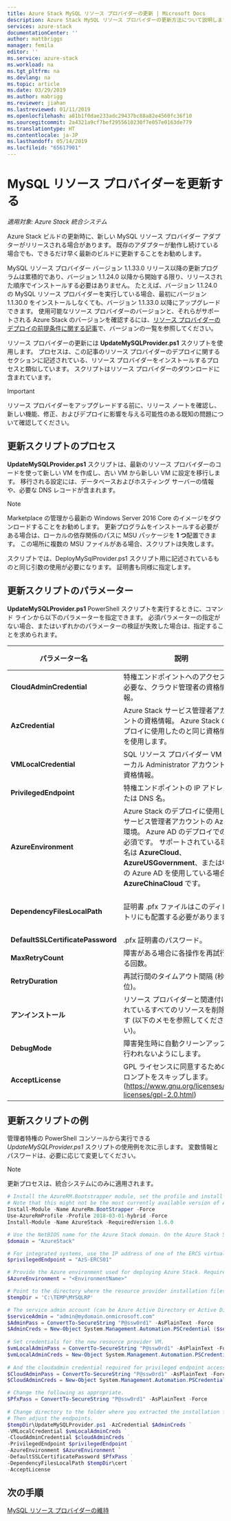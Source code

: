 ```yaml
---
title: Azure Stack MySQL リソース プロバイダーの更新 | Microsoft Docs
description: Azure Stack MySQL リソース プロバイダーの更新方法について説明します。
services: azure-stack
documentationCenter: ''
author: mattbriggs
manager: femila
editor: ''
ms.service: azure-stack
ms.workload: na
ms.tgt_pltfrm: na
ms.devlang: na
ms.topic: article
ms.date: 03/29/2019
ms.author: mabrigg
ms.reviewer: jiahan
ms.lastreviewed: 01/11/2019
ms.openlocfilehash: a81b1f0dae233adc29437bc88a82e4560fc36f10
ms.sourcegitcommit: 2a4321a9cf7bef2955610230f7e057e0163de779
ms.translationtype: HT
ms.contentlocale: ja-JP
ms.lasthandoff: 05/14/2019
ms.locfileid: "65617901"
---
```

# <a name="update-the-mysql-resource-provider"></a>MySQL リソース プロバイダーを更新する 

*適用対象: Azure Stack 統合システム*

Azure Stack ビルドの更新時に、新しい MySQL リソース プロバイダー アダプターがリリースされる場合があります。 既存のアダプターが動作し続けている場合でも、できるだけ早く最新のビルドに更新することをお勧めします。 

MySQL リソース プロバイダー バージョン 1.1.33.0 リリース以降の更新プログラムは累積的であり、バージョン 1.1.24.0 以降から開始する限り、リリースされた順序でインストールする必要はありません。 たとえば、バージョン 1.1.24.0 の MySQL リソース プロバイダーを実行している場合、最初にバージョン 1.1.30.0 をインストールしなくても、バージョン 1.1.33.0 以降にアップグレードできます。 使用可能なリソース プロバイダーのバージョンと、それらがサポートされる Azure Stack のバージョンを確認するには、[リソース プロバイダーのデプロイの前提条件に関する記事](./azure-stack-mysql-resource-provider-deploy.md#prerequisites)で、バージョンの一覧を参照してください。

リソース プロバイダーの更新には **UpdateMySQLProvider.ps1** スクリプトを使用します。 プロセスは、この記事のリソース プロバイダーのデプロイに関するセクションに記述されている、リソース プロバイダーをインストールするプロセスと類似しています。 スクリプトはリソース プロバイダーのダウンロードに含まれています。 

 > [!IMPORTANT]
 > リソース プロバイダーをアップグレードする前に、リリース ノートを確認し、新しい機能、修正、およびデプロイに影響を与える可能性のある既知の問題について確認してください。

## <a name="update-script-processes"></a>更新スクリプトのプロセス

**UpdateMySQLProvider.ps1** スクリプトは、最新のリソース プロバイダーのコードを使って新しい VM を作成し、古い VM から新しい VM に設定を移行します。 移行される設定には、データベースおよびホスティング サーバーの情報や、必要な DNS レコードが含まれます。 

>[!NOTE]
>Marketplace の管理から最新の Windows Server 2016 Core のイメージをダウンロードすることをお勧めします。 更新プログラムをインストールする必要がある場合は、ローカルの依存関係のパスに MSU パッケージを **1 つ**配置できます。 この場所に複数の MSU ファイルがある場合、スクリプトは失敗します。

スクリプトでは、DeployMySqlProvider.ps1 スクリプト用に記述されているものと同じ引数の使用が必要になります。 証明書も同様に指定します。  


## <a name="update-script-parameters"></a>更新スクリプトのパラメーター 
**UpdateMySQLProvider.ps1** PowerShell スクリプトを実行するときに、コマンド ラインから以下のパラメーターを指定できます。 必須パラメーターの指定がない場合、またはいずれかのパラメーターの検証が失敗した場合は、指定することを求められます。 

| パラメーター名 | 説明 | コメントまたは既定値 | 
| --- | --- | --- | 
| **CloudAdminCredential** | 特権エンドポイントへのアクセスに必要な、クラウド管理者の資格情報。 | _必須_ | 
| **AzCredential** | Azure Stack サービス管理者アカウントの資格情報。 Azure Stack のデプロイに使用したのと同じ資格情報を使用します。 | _必須_ | 
| **VMLocalCredential** |SQL リソース プロバイダー VM のローカル Administrator アカウントの資格情報。 | _必須_ | 
| **PrivilegedEndpoint** | 特権エンドポイントの IP アドレスまたは DNS 名。 |  _必須_ | 
| **AzureEnvironment** | Azure Stack のデプロイに使用したサービス管理者アカウントの Azure 環境。 Azure AD のデプロイでのみ必須です。 サポートされている環境名は **AzureCloud**、**AzureUSGovernment**、または中国の Azure AD を使用している場合は **AzureChinaCloud** です。 | AzureCloud |
| **DependencyFilesLocalPath** | 証明書 .pfx ファイルはこのディレクトリにも配置する必要があります。 | _省略可能_ (マルチノードでは _必須_) | 
| **DefaultSSLCertificatePassword** | .pfx 証明書のパスワード。 | _必須_ | 
| **MaxRetryCount** | 障害がある場合に各操作を再試行する回数。| 2 | 
| **RetryDuration** | 再試行間のタイムアウト間隔 (秒単位)。 | 120 | 
| **アンインストール** | リソース プロバイダーと関連付けられているすべてのリソースを削除します (以下のメモを参照してください)。 | いいえ  | 
| **DebugMode** | 障害発生時に自動クリーンアップが行われないようにします。 | いいえ  | 
| **AcceptLicense** | GPL ライセンスに同意するためのプロンプトをスキップします。  (https://www.gnu.org/licenses/old-licenses/gpl-2.0.html) | | 

## <a name="update-script-example"></a>更新スクリプトの例
管理者特権の PowerShell コンソールから実行できる *UpdateMySQLProvider.ps1* スクリプトの使用例を次に示します。 変数情報とパスワードは、必要に応じて変更してください。  

> [!NOTE] 
> 更新プロセスは、統合システムにのみに適用されます。 

```powershell 
# Install the AzureRM.Bootstrapper module, set the profile and install the AzureStack module
# Note that this might not be the most currently available version of Azure Stack PowerShell.
Install-Module -Name AzureRm.BootStrapper -Force
Use-AzureRmProfile -Profile 2018-03-01-hybrid -Force
Install-Module -Name AzureStack -RequiredVersion 1.6.0

# Use the NetBIOS name for the Azure Stack domain. On the Azure Stack SDK, the default is AzureStack but could have been changed at install time. 
$domain = "AzureStack" 

# For integrated systems, use the IP address of one of the ERCS virtual machines 
$privilegedEndpoint = "AzS-ERCS01" 

# Provide the Azure environment used for deploying Azure Stack. Required only for Azure AD deployments. Supported environment names are AzureCloud, AzureUSGovernment, or AzureChinaCloud. 
$AzureEnvironment = "<EnvironmentName>"

# Point to the directory where the resource provider installation files were extracted. 
$tempDir = 'C:\TEMP\MYSQLRP' 

# The service admin account (can be Azure Active Directory or Active Directory Federation Services). 
$serviceAdmin = "admin@mydomain.onmicrosoft.com" 
$AdminPass = ConvertTo-SecureString "P@ssw0rd1" -AsPlainText -Force 
$AdminCreds = New-Object System.Management.Automation.PSCredential ($serviceAdmin, $AdminPass) 
 
# Set credentials for the new resource provider VM. 
$vmLocalAdminPass = ConvertTo-SecureString "P@ssw0rd1" -AsPlainText -Force 
$vmLocalAdminCreds = New-Object System.Management.Automation.PSCredential ("sqlrpadmin", $vmLocalAdminPass) 
 
# And the cloudadmin credential required for privileged endpoint access. 
$CloudAdminPass = ConvertTo-SecureString "P@ssw0rd1" -AsPlainText -Force 
$CloudAdminCreds = New-Object System.Management.Automation.PSCredential ("$domain\cloudadmin", $CloudAdminPass) 

# Change the following as appropriate. 
$PfxPass = ConvertTo-SecureString "P@ssw0rd1" -AsPlainText -Force 
 
# Change directory to the folder where you extracted the installation files. 
# Then adjust the endpoints. 
$tempDir\UpdateMySQLProvider.ps1 -AzCredential $AdminCreds ` 
-VMLocalCredential $vmLocalAdminCreds ` 
-CloudAdminCredential $cloudAdminCreds ` 
-PrivilegedEndpoint $privilegedEndpoint ` 
-AzureEnvironment $AzureEnvironment `
-DefaultSSLCertificatePassword $PfxPass ` 
-DependencyFilesLocalPath $tempDir\cert ` 
-AcceptLicense 
```  

## <a name="next-steps"></a>次の手順
[MySQL リソース プロバイダーの維持](azure-stack-mysql-resource-provider-maintain.md)
